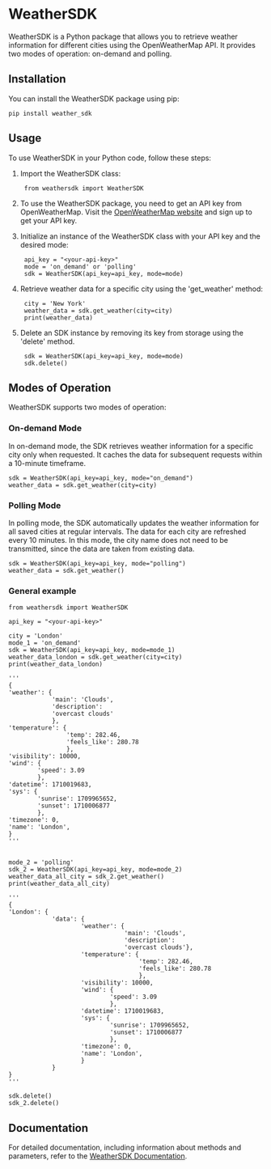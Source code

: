 # WeatherSDK

WeatherSDK is a Python package that allows you to retrieve weather information for different cities using the OpenWeatherMap API. It provides two modes of operation: on-demand and polling.

## Installation

You can install the WeatherSDK package using pip: 


    pip install weather_sdk


## Usage

To use WeatherSDK in your Python code, follow these steps:

1. Import the WeatherSDK class:



        from weathersdk import WeatherSDK



2. To use the WeatherSDK package, you need to get an API key from OpenWeatherMap. Visit the [OpenWeatherMap website](https://openweathermap.org/) and sign up to get your API key.
3. Initialize an instance of the WeatherSDK class with your API key and the desired mode:


        api_key = "<your-api-key>"
        mode = 'on_demand' or 'polling'
        sdk = WeatherSDK(api_key=api_key, mode=mode)


4. Retrieve weather data for a specific city using the 'get_weather' method:

        city = 'New York'
        weather_data = sdk.get_weather(city=city)
        print(weather_data)

5. Delete an SDK instance by removing its key from storage using the 'delete' method.



        sdk = WeatherSDK(api_key=api_key, mode=mode)
        sdk.delete()


## Modes of Operation

WeatherSDK supports two modes of operation:

### On-demand Mode

In on-demand mode, the SDK retrieves weather information for a specific city only when requested. It caches the data for subsequent requests within a 10-minute timeframe.

    sdk = WeatherSDK(api_key=api_key, mode="on_demand")
    weather_data = sdk.get_weather(city=city)

### Polling Mode

In polling mode, the SDK automatically updates the weather information for all saved cities at regular intervals. The data for each city are refreshed every 10 minutes.
In this mode, the city name does not need to be transmitted, since the data are taken from existing data.

    sdk = WeatherSDK(api_key=api_key, mode="polling")
    weather_data = sdk.get_weather()

### General example


    from weathersdk import WeatherSDK

    api_key = "<your-api-key>"

    city = 'London'
    mode_1 = 'on_demand'
    sdk = WeatherSDK(api_key=api_key, mode=mode_1)
    weather_data_london = sdk.get_weather(city=city)
    print(weather_data_london)

    '''
    {
    'weather': {
                'main': 'Clouds', 
                'description': 
                'overcast clouds'
                }, 
    'temperature': {
                    'temp': 282.46, 
                    'feels_like': 280.78
                    }, 
    'visibility': 10000, 
    'wind': {
            'speed': 3.09
            }, 
    'datetime': 1710019683, 
    'sys': {
            'sunrise': 1709965652, 
            'sunset': 1710006877
            }, 
    'timezone': 0, 
    'name': 'London',
    }
    '''


    mode_2 = 'polling'
    sdk_2 = WeatherSDK(api_key=api_key, mode=mode_2)
    weather_data_all_city = sdk_2.get_weather()
    print(weather_data_all_city)
    
    '''
    {
    'London': {
                'data': {
                        'weather': {
                                    'main': 'Clouds', 
                                    'description': 
                                    'overcast clouds'}, 
                        'temperature': {
                                        'temp': 282.46, 
                                        'feels_like': 280.78
                                        }, 
                        'visibility': 10000, 
                        'wind': {
                                'speed': 3.09
                                }, 
                        'datetime': 1710019683, 
                        'sys': {
                                'sunrise': 1709965652, 
                                'sunset': 1710006877
                                }, 
                        'timezone': 0, 
                        'name': 'London',
                        }
                }
    }
    '''

    sdk.delete()
    sdk_2.delete()


## Documentation

For detailed documentation, including information about methods and parameters, refer to the [WeatherSDK Documentation](link-to-documentation).
